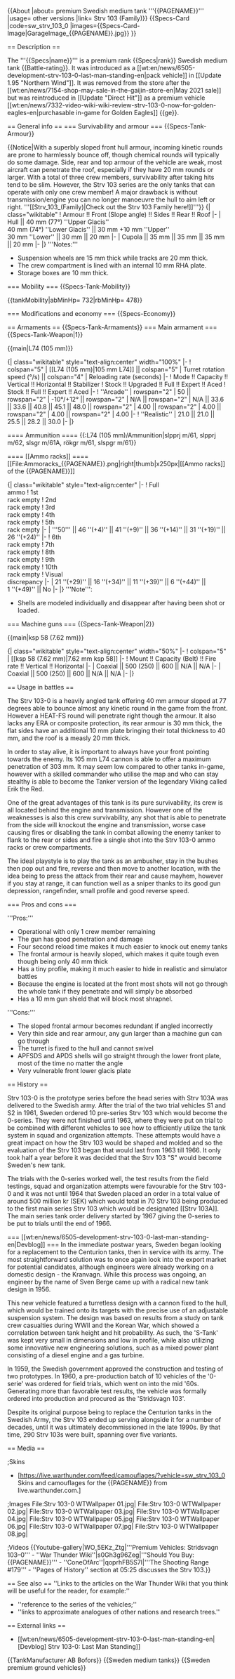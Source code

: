 {{About
|about= premium Swedish medium tank '''{{PAGENAME}}'''
|usage= other versions
|link= Strv 103 (Family)}}
{{Specs-Card
|code=sw_strv_103_0
|images={{Specs-Card-Image|GarageImage_{{PAGENAME}}.jpg}}
}}

== Description ==
<!-- ''In the description, the first part should be about the history of the creation and combat usage of the vehicle, as well as its key features. In the second part, tell the reader about the ground vehicle in the game. Insert a screenshot of the vehicle, so that if the novice player does not remember the vehicle by name, he will immediately understand what kind of vehicle the article is talking about.'' -->
The '''{{Specs|name}}''' is a premium rank {{Specs|rank}} Swedish medium tank {{Battle-rating}}. It was introduced as a [[wt:en/news/6505-development-strv-103-0-last-man-standing-en|pack vehicle]] in [[Update 1.95 "Northern Wind"]]. It was removed from the store after the [[wt:en/news/7154-shop-may-sale-in-the-gaijin-store-en|May 2021 sale]] but was reintroduced in [[Update "Direct Hit"]] as a premium vehicle [[wt:en/news/7332-video-wiki-wiki-review-strv-103-0-now-for-golden-eagles-en|purchasable in-game for Golden Eagles]] {{ge}}.

== General info ==
=== Survivability and armour ===
{{Specs-Tank-Armour}}
<!-- ''Describe armour protection. Note the most well protected and key weak areas. Appreciate the layout of modules as well as the number and location of crew members. Is the level of armour protection sufficient, is the placement of modules helpful for survival in combat? If necessary use a visual template to indicate the most secure and weak zones of the armour.'' -->
{{Notice|With a superbly sloped front hull armour, incoming kinetic rounds are prone to harmlessly bounce off, though chemical rounds will typically do some damage. Side, rear and top armour of the vehicle are weak, most aircraft can penetrate the roof, especially if they have 20 mm rounds or larger. With a total of three crew members, survivability after taking hits tend to be slim. However, the Strv 103 series are the only tanks that can operate with only one crew member! A major drawback is without transmission/engine you can no longer manoeuvre the hull to aim left or right. '''[[Strv_103_(Family)|Check out the Strv 103 Family here!]]'''}}
{| class="wikitable"
! Armour !! Front (Slope angle) !! Sides !! Rear !! Roof
|-
| Hull || 40 mm (77°) ''Upper Glacis'' <br> 40 mm (74°) ''Lower Glacis'' || 30 mm +10 mm ''Upper''<br> 30 mm ''Lower'' || 30 mm || 20 mm
|-
| Cupola || 35 mm || 35 mm || 35 mm || 20 mm
|-
|}
'''Notes:'''

* Suspension wheels are 15 mm thick while tracks are 20 mm thick.
* The crew compartment is lined with an internal 10 mm RHA plate.
* Storage boxes are 10 mm thick.

=== Mobility ===
{{Specs-Tank-Mobility}}
<!-- ''Write about the mobility of the ground vehicle. Estimate the specific power and manoeuvrability, as well as the maximum speed forwards and backwards.'' -->

{{tankMobility|abMinHp= 732|rbMinHp= 478}}

=== Modifications and economy ===
{{Specs-Economy}}

== Armaments ==
{{Specs-Tank-Armaments}}
=== Main armament ===
{{Specs-Tank-Weapon|1}}
<!-- ''Give the reader information about the characteristics of the main gun. Assess its effectiveness in a battle based on the reloading speed, ballistics and the power of shells. Do not forget about the flexibility of the fire, that is how quickly the cannon can be aimed at the target, open fire on it and aim at another enemy. Add a link to the main article on the gun: <code><nowiki>{{main|Name of the weapon}}</nowiki></code>. Describe in general terms the ammunition available for the main gun. Give advice on how to use them and how to fill the ammunition storage.'' -->
{{main|L74 (105 mm)}}

{| class="wikitable" style="text-align:center" width="100%"
|-
! colspan="5" | [[L74 (105 mm)|105 mm L74]] || colspan="5" | Turret rotation speed (°/s) || colspan="4" | Reloading rate (seconds)
|-
! Mode !! Capacity !! Vertical !! Horizontal !! Stabilizer
! Stock !! Upgraded !! Full !! Expert !! Aced
! Stock !! Full !! Expert !! Aced
|-
! ''Arcade''
| rowspan="2" | 50 || rowspan="2" | -10°/+12° || rowspan="2" | N/A || rowspan="2" | N/A || 33.6 || 33.6 || 40.8 || 45.1 || 48.0 || rowspan="2" | 4.00 || rowspan="2" | 4.00 || rowspan="2" | 4.00 || rowspan="2" | 4.00
|-
! ''Realistic''
| 21.0 || 21.0 || 25.5 || 28.2 || 30.0
|-
|}

==== Ammunition ====
{{:L74 (105 mm)/Ammunition|slpprj m/61, slpprj m/62, slsgr m/61A, rökgr m/61, slspgr m/61}}

==== [[Ammo racks]] ====
[[File:Ammoracks_{{PAGENAME}}.png|right|thumb|x250px|[[Ammo racks]] of the {{PAGENAME}}]]
<!-- '''Last updated:''' -->
{| class="wikitable" style="text-align:center"
|-
! Full<br>ammo
! 1st<br>rack empty
! 2nd<br>rack empty
! 3rd<br>rack empty
! 4th<br>rack empty
! 5th<br>rack empty
|-
| '''50''' || 46&nbsp;''(+4)'' || 41&nbsp;''(+9)'' || 36&nbsp;''(+14)'' || 31&nbsp;''(+19)'' || 26&nbsp;''(+24)''
|-
! 6th<br>rack empty
! 7th<br>rack empty
! 8th<br>rack empty
! 9th<br>rack empty
! 10th<br>rack empty
! Visual<br>discrepancy
|-
| 21&nbsp;''(+29)'' || 16&nbsp;''(+34)'' ||   11&nbsp;''(+39)'' || 6&nbsp;''(+44)'' || 1&nbsp;''(+49)'' || No
|-
|}
'''Note''':

* Shells are modeled individually and disappear after having been shot or loaded.

=== Machine guns ===
{{Specs-Tank-Weapon|2}}
<!-- ''Offensive and anti-aircraft machine guns not only allow you to fight some aircraft but also are effective against lightly armoured vehicles. Evaluate machine guns and give recommendations on its use.'' -->
{{main|ksp 58 (7.62 mm)}}

{| class="wikitable" style="text-align:center" width="50%"
|-
! colspan="5" | [[ksp 58 (7.62 mm)|7.62 mm ksp 58]]
|-
! Mount !! Capacity (Belt) !! Fire rate !! Vertical !! Horizontal
|-
| Coaxial || 500 (250) || 600 || N/A || N/A
|-
| Coaxial || 500 (250) || 600 || N/A || N/A
|-
|}

== Usage in battles ==
<!-- ''Describe the tactics of playing in the vehicle, the features of using vehicles in the team and advice on tactics. Refrain from creating a "guide" - do not impose a single point of view but instead give the reader food for thought. Describe the most dangerous enemies and give recommendations on fighting them. If necessary, note the specifics of the game in different modes (AB, RB, SB).'' -->
The Strv 103-0 is a heavily angled tank offering 40 mm armour sloped at 77 degrees able to bounce almost any kinetic round in the game from the front. However a HEAT-FS round will penetrate right though the armour. It also lacks any ERA or composite protection, its rear armour is 30 mm thick, the flat sides have an additional 10 mm plate bringing their total thickness to 40 mm, and the roof is a measly 20 mm thick.

In order to stay alive, it is important to always have your front pointing towards the enemy. Its 105 mm L74 cannon is able to offer a maximum penetration of 303 mm. It may seem low compared to other tanks in-game, however with a skilled commander who utilise the map and who can stay stealthy is able to become the Tanker version of the legendary Viking called Erik the Red.

One of the great advantages of this tank is its pure survivability, its crew is all located behind the engine and transmission. However one of the weaknesses is also this crew survivability, any shot that is able to penetrate from the side will knockout the engine and transmission, worse case causing fires or disabling the tank in combat allowing the enemy tanker to flank to the rear or sides and fire a single shot into the Strv 103-0 ammo racks or crew compartments.

The ideal playstyle is to play the tank as an ambusher, stay in the bushes then pop out and fire, reverse and then move to another location, with the idea being to press the attack from their rear and cause mayhem, however if you stay at range, it can function well as a sniper thanks to its good gun depression, rangefinder, small profile and good reverse speed.

=== Pros and cons ===
<!-- ''Summarise and briefly evaluate the vehicle in terms of its characteristics and combat effectiveness. Mark its pros and cons in a bulleted list. Try not to use more than 6 points for each of the characteristics. Avoid using categorical definitions such as "bad", "good" and the like - use substitutions with softer forms such as "inadequate" and "effective".'' -->

'''Pros:'''

* Operational with only 1 crew member remaining
* The gun has good penetration and damage
* Four second reload time makes it much easier to knock out enemy tanks
* The frontal armour is heavily sloped, which makes it quite tough even though being only 40 mm thick
* Has a tiny profile, making it much easier to hide in realistic and simulator battles
* Because the engine is located at the front most shots will not go through the whole tank if they penetrate and will simply be absorbed
* Has a 10 mm gun shield that will block most shrapnel.

'''Cons:'''

* The sloped frontal armour becomes redundant if angled incorrectly
* Very thin side and rear armour, any gun larger than a machine gun can go through
* The turret is fixed to the hull and cannot swivel
* APFSDS and APDS shells will go straight through the lower front plate, most of the time no matter the angle
* Very vulnerable front lower glacis plate

== History ==
<!-- ''Describe the history of the creation and combat usage of the vehicle in more detail than in the introduction. If the historical reference turns out to be too long, take it to a separate article, taking a link to the article about the vehicle and adding a block "/History" (example: <nowiki>https://wiki.warthunder.com/(Vehicle-name)/History</nowiki>) and add a link to it here using the <code>main</code> template. Be sure to reference text and sources by using <code><nowiki><ref></ref></nowiki></code>, as well as adding them at the end of the article with <code><nowiki><references /></nowiki></code>. This section may also include the vehicle's dev blog entry (if applicable) and the in-game encyclopedia description (under <code><nowiki>=== In-game description ===</nowiki></code>, also if applicable).'' -->
Strv 103-0 is the prototype series before the head series with Strv 103A was delivered to the Swedish army. After the trial of the two trial vehicles S1 and S2 in 1961, Sweden ordered 10 pre-series Strv 103 which would become the 0-series. They were not finished until 1963, where they were put on trial to be combined with different vehicles to see how to efficiently utilize the tank system in squad and organization attempts. These attempts would have a great impact on how the Strv 103 would be shaped and molded and so the evaluation of the Strv 103 began that would last from 1963 till 1966. It only took half a year before it was decided that the Strv 103 "S" would become Sweden's new tank.

The trials with the 0-series worked well, the test results from the field testings, squad and organization attempts were favourable for the Strv 103-0 and it was not until 1964 that Sweden placed an order in a total value of around 500 million kr (SEK) which would total in 70 Strv 103 being produced to the first main series Strv 103 which would be designated [[Strv 103A]]. The main series tank order delivery started by 1967 giving the 0-series to be put to trials until the end of 1966.

=== [[wt:en/news/6505-development-strv-103-0-last-man-standing-en|Devblog]] ===
In the immediate postwar years, Sweden began looking for a replacement to the Centurion tanks, then in service with its army. The most straightforward solution was to once again look into the export market for potential candidates, although engineers were already working on a domestic design - the Kranvagn. While this process was ongoing, an engineer by the name of Sven Berge came up with a radical new tank design in 1956.

This new vehicle featured a turretless design with a cannon fixed to the hull, which would be trained onto its targets with the precise use of an adjustable suspension system. The design was based on results from a study on tank crew casualties during WWII and the Korean War, which showed a correlation between tank height and hit probability. As such, the 'S-Tank' was kept very small in dimensions and low in profile, while also utilizing some innovative new engineering solutions, such as a mixed power plant consisting of a diesel engine and a gas turbine.

In 1959, the Swedish government approved the construction and testing of two prototypes. In 1960, a pre-production batch of 10 vehicles of the '0-serie' was ordered for field trials, which went on into the mid '60s. Generating more than favorable test results, the vehicle was formally ordered into production and procured as the 'Stridsvagn 103'.

Despite its original purpose being to replace the Centurion tanks in the Swedish Army, the Strv 103 ended up serving alongside it for a number of decades, until it was ultimately decommissioned in the late 1990s. By that time, 290 Strv 103s were built, spanning over five variants.

== Media ==
<!-- ''Excellent additions to the article would be video guides, screenshots from the game, and photos.'' -->

;Skins

* [https://live.warthunder.com/feed/camouflages/?vehicle=sw_strv_103_0 Skins and camouflages for the {{PAGENAME}} from live.warthunder.com.]

;Images
<gallery mode="packed" heights="150">
File:Strv 103-0 WTWallpaper 01.jpg|
File:Strv 103-0 WTWallpaper 02.jpg|
File:Strv 103-0 WTWallpaper 03.jpg|
File:Strv 103-0 WTWallpaper 04.jpg|
File:Strv 103-0 WTWallpaper 05.jpg|
File:Strv 103-0 WTWallpaper 06.jpg|
File:Strv 103-0 WTWallpaper 07.jpg|
File:Strv 103-0 WTWallpaper 08.jpg|
</gallery>

;Videos
{{Youtube-gallery|WO_5EKz_Ztg|'''Premium Vehicles: Stridsvagn 103–0''' - ''War Thunder Wiki''|s0Gh3g96Zeg|'''Should You Buy: {{PAGENAME}}''' - ''ConeOfArc''|qoprhFB5S7I|'''The Shooting Range #179''' - ''Pages of History'' section at 05:25 discusses the Strv 103.}}

== See also ==
''Links to the articles on the War Thunder Wiki that you think will be useful for the reader, for example:''

* ''reference to the series of the vehicles;''
* ''links to approximate analogues of other nations and research trees.''

== External links ==
<!-- ''Paste links to sources and external resources, such as:''
* ''topic on the official game forum;''
* ''other literature.'' -->

* [[wt:en/news/6505-development-strv-103-0-last-man-standing-en|[Devblog] Strv 103-0: Last Man Standing]]

{{TankManufacturer AB Bofors}}
{{Sweden medium tanks}}
{{Sweden premium ground vehicles}}